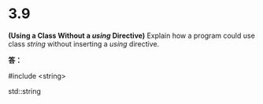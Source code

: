 # 3.9

**(Using a Class Without a *using* Directive)** Explain how a program could use class *string* without inserting a *using* directive.

**答：**

\#include \<string>

std::string